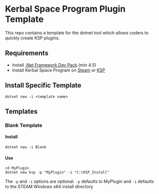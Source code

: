 # Kerbal Space Program Plugin Template
This repo contains a template for the dotnet tool which allows coders to quickly create KSP plugins.

## Requirements
- Install [.Net Framework Dev Pack](https://dotnet.microsoft.com/download/dotnet-framework) (min 4.5) 
- Install Kerbal Space Program on [Steam](https://store.steampowered.com/app/220200/Kerbal_Space_Program/) or [KSP](https://www.kerbalspaceprogram.com/)

## Install Specific Template
```
dotnet new -i <template name>
```

## Templates
### Blank Template
#### Install
```
dotnet new -i Blank
```
#### Use
```
cd MyPlugin
dotnet new ksp -p "MyPlugin" -i "C:\KSP_Install"
```
The `-p` and `-i` options are optional. `-p` defaults to MyPlugin and `-i` defaults to the STEAM Windows x64 install directory

